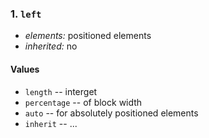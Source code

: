 ### 1. `left`

* *elements:* positioned elements
* *inherited:* no

#### Values

* `length` -- interget
* `percentage` -- of block width
* `auto` -- for absolutely positioned elements
* `inherit` -- ...

